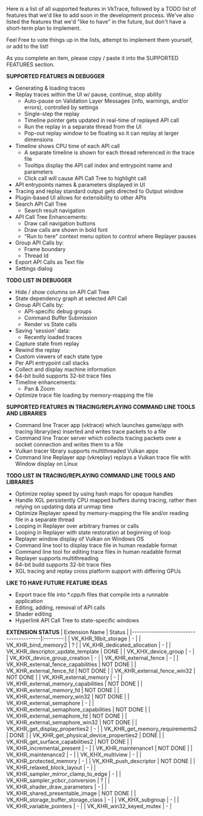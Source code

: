 Here is a list of all supported features in VkTrace, followed by a TODO list of features that we'd like to add soon in the development process. We've also listed the features that we'd "like to have" in the future, but don't have a short-term plan to implement. 

Feel Free to vote things up in the lists, attempt to implement them yourself, or add to the list!

As you complete an item, please copy / paste it into the SUPPORTED FEATURES section.

**SUPPORTED FEATURES IN DEBUGGER**
* Generating & loading traces
* Replay traces within the UI w/ pause, continue, stop ability
  * Auto-pause on Validation Layer Messages (info, warnings, and/or errors), controlled by settings
  * Single-step the replay
  * Timeline pointer gets updated in real-time of replayed API call
  * Run the replay in a separate thread from the UI
  * Pop-out replay window to be floating so it can replay at larger dimensions
* Timeline shows CPU time of each API call
  * A separate timeline is shown for each thread referenced in the trace file
  * Tooltips display the API call index and entrypoint name and parameters
  * Click call will cause API Call Tree to highlight call
* API entrypoints names & parameters displayed in UI
* Tracing and replay standard output gets directed to Output window
* Plugin-based UI allows for extensibility to other APIs
* Search API Call Tree
  * Search result navigation
* API Call Tree Enhancements:
  * Draw call navigation buttons
  * Draw calls are shown in bold font
  * "Run to here" context menu option to control where Replayer pauses
* Group API Calls by:
  * Frame boundary
  * Thread Id
* Export API Calls as Text file
* Settings dialog

**TODO LIST IN DEBUGGER**
* Hide / show columns on API Call Tree
* State dependency graph at selected API Call
* Group API Calls by:
  * API-specific debug groups
  * Command Buffer Submission
  * Render vs State calls
* Saving 'session' data:
  * Recently loaded traces
* Capture state from replay
* Rewind the replay
* Custom viewers of each state type
* Per API entrypoint call stacks
* Collect and display machine information
* 64-bit build supports 32-bit trace files
* Timeline enhancements:
  * Pan & Zoom
* Optimize trace file loading by memory-mapping the file

**SUPPORTED FEATURES IN TRACING/REPLAYING COMMAND LINE TOOLS AND LIBRARIES**
* Command line Tracer app (vktrace) which launches game/app with tracing library(ies) inserted and writes trace packets to a file
* Command line Tracer server which collects tracing packets over a socket connection and writes them to a file
* Vulkan tracer library supports multithreaded Vulkan apps
* Command line Replayer app (vkreplay) replays a Vulkan trace file with Window display on Linux

**TODO LIST IN TRACING/REPLAYING COMMAND LINE TOOLS AND LIBRARIES**
* Optimize replay speed by using hash maps for opaque handles
* Handle XGL persistently CPU mapped buffers during tracing, rather then relying on updating data at unmap time
* Optimize Replayer speed by memory-mapping the file and/or reading file in a separate thread
* Looping in Replayer over arbitrary frames or calls
* Looping in Replayer with state restoration at beginning of loop
* Replayer window display of Vulkan on Windows OS
* Command line tool to display trace file in human readable format
* Command line tool for editing trace files in human readable format
* Replayer supports multithreading
* 64-bit build supports 32-bit trace files
* XGL tracing and replay cross platform support with differing GPUs

**LIKE TO HAVE FUTURE FEATURE IDEAS**
* Export trace file into *.cpp/h files that compile into a runnable application
* Editing, adding, removal of API calls
* Shader editing
* Hyperlink API Call Tree to state-specific windows


**EXTENSION STATUS**
| Extension Name                         | Status   |
|----------------------------------------|:--------:|
| VK_KHR_16bit_storage                   | -        |
| VK_KHR_bind_memory2                    | ?        |
| VK_KHR_dedicated_allocation            | -        |
| VK_KHR_descriptor_update_template      | DONE     |
| VK_KHX_device_group                    | -        |
| VK_KHX_device_group_creation           | -        |
| VK_KHR_external_fence                  | -        |
| VK_KHR_external_fence_capabilities     | NOT DONE |
| VK_KHR_external_fence_fd               | NOT DONE |
| VK_KHR_external_fence_win32            | NOT DONE |
| VK_KHR_external_memory                 | -        |
| VK_KHR_external_memory_capabilities    | NOT DONE |
| VK_KHR_external_memory_fd              | NOT DONE |
| VK_KHR_external_memory_win32           | NOT DONE |
| VK_KHR_external_semaphore              | -        |
| VK_KHR_external_semaphore_capabilities | NOT DONE |
| VK_KHR_external_semaphore_fd           | NOT DONE |
| VK_KHR_external_semaphore_win32        | NOT DONE |
| VK_KHR_get_display_properties2         | -        |
| VK_KHR_get_memory_requirements2        | DONE     |
| VK_KHR_get_physical_device_properties2 | DONE     |
| VK_KHR_get_surface_capabilities2       | NOT DONE |
| VK_KHR_incremental_present             | -        |
| VK_KHR_maintenance1                    | NOT DONE |
| VK_KHR_maintenance2                    | -        |
| VK_KHX_multiview                       | -        |
| VK_KHR_protected_memory                | -        |
| VK_KHR_push_descriptor                 | NOT DONE |
| VK_KHR_relaxed_block_layout            | -        |
| VK_KHR_sampler_mirror_clamp_to_edge    | -        |
| VK_KHR_sampler_ycbcr_conversion        | ?        |
| VK_KHR_shader_draw_parameters          | -        |
| VK_KHR_shared_presentable_image        | NOT DONE |
| VK_KHR_storage_buffer_storage_class    | -        |
| VK_KHX_subgroup                        | -        |
| VK_KHR_variable_pointers               | -        |
| VK_KHR_win32_keyed_mutex               | -        |